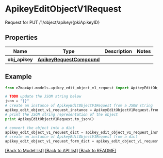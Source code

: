 # ApikeyEditObjectV1Request

Request for PUT /1/object/apikey/{pkiApikeyID}

## Properties

Name | Type | Description | Notes
------------ | ------------- | ------------- | -------------
**obj_apikey** | [**ApikeyRequestCompound**](ApikeyRequestCompound.md) |  | 

## Example

```python
from eZmaxApi.models.apikey_edit_object_v1_request import ApikeyEditObjectV1Request

# TODO update the JSON string below
json = "{}"
# create an instance of ApikeyEditObjectV1Request from a JSON string
apikey_edit_object_v1_request_instance = ApikeyEditObjectV1Request.from_json(json)
# print the JSON string representation of the object
print ApikeyEditObjectV1Request.to_json()

# convert the object into a dict
apikey_edit_object_v1_request_dict = apikey_edit_object_v1_request_instance.to_dict()
# create an instance of ApikeyEditObjectV1Request from a dict
apikey_edit_object_v1_request_form_dict = apikey_edit_object_v1_request.from_dict(apikey_edit_object_v1_request_dict)
```
[[Back to Model list]](../README.md#documentation-for-models) [[Back to API list]](../README.md#documentation-for-api-endpoints) [[Back to README]](../README.md)


